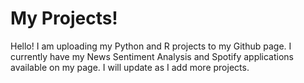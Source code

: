 # My Projects!

Hello! I am uploading my Python and R projects to my Github page. I currently have my News Sentiment Analysis and Spotify applications available on my page. I will update as I add more projects.
